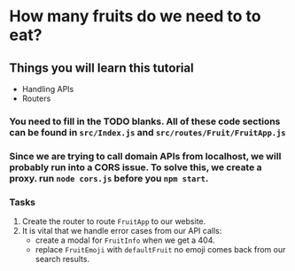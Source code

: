 # How many fruits do we need to to eat?

## Things you will learn this tutorial
 - Handling APIs
 - Routers

### You need to fill in the TODO blanks. All of these code sections can be found in `src/Index.js` and `src/routes/Fruit/FruitApp.js`

### Since we are trying to call domain APIs from localhost, we will probably run into a CORS issue. To solve this, we create a proxy. run `node cors.js` before you `npm start`.

### Tasks

1. Create the router to route `FruitApp` to our website.
2. It is vital that we handle error cases from our API calls:
    - create a modal for `FruitInfo` when we get a 404. 
    - replace `FruitEmoji` with `defaultFruit` no emoji comes back from our search results.

